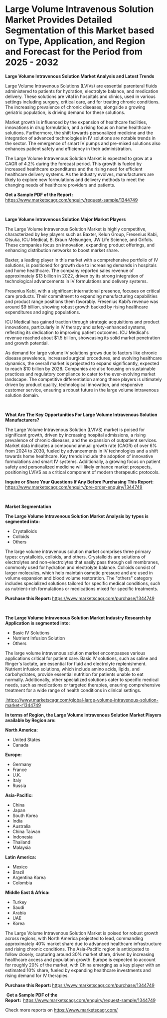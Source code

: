 <p><h1>Large Volume Intravenous Solution Market Provides Detailed Segmentation of this Market based on Type, Application, and Region and Forecast for the Period from 2025 - 2032</h1></p><p><strong>Large Volume Intravenous Solution Market Analysis and Latest Trends</strong></p>
<p><p>Large Volume Intravenous Solutions (LVIVs) are essential parenteral fluids administered to patients for hydration, electrolyte balance, and medication delivery. These solutions are vital in hospitals and clinics, used in various settings including surgery, critical care, and for treating chronic conditions. The increasing prevalence of chronic diseases, alongside a growing geriatric population, is driving demand for these solutions.</p><p>Market growth is influenced by the expansion of healthcare facilities, innovations in drug formulation, and a rising focus on home healthcare solutions. Furthermore, the shift towards personalized medicine and the integration of advanced technologies in IV solutions are notable trends in the sector. The emergence of smart IV pumps and pre-mixed solutions also enhances patient safety and efficiency in their administration.</p><p>The Large Volume Intravenous Solution Market is expected to grow at a CAGR of 4.2% during the forecast period. This growth is fueled by increased healthcare expenditures and the rising need for efficient healthcare delivery systems. As the industry evolves, manufacturers are likely to explore new formulations and delivery methods to meet the changing needs of healthcare providers and patients.</p></p>
<p><strong>Get a Sample PDF of the Report:&nbsp;</strong> <a href="https://www.marketscagr.com/enquiry/request-sample/1344749?utm_campaign=3199&utm_medium=2&utm_source=Github&utm_content=ia&utm_term=09032025&utm_id=large-volume-intravenous-solution">https://www.marketscagr.com/enquiry/request-sample/1344749</a></p>
<p>&nbsp;</p>
<p><strong>Large Volume Intravenous Solution Major Market Players</strong></p>
<p><p>The Large Volume Intravenous Solution Market is highly competitive, characterized by key players such as Baxter, Kelun Group, Fresenius Kabi, Otsuka, ICU Medical, B. Braun Melsungen, JW Life Science, and Grifols. These companies focus on innovation, expanding product offerings, and enhancing distribution networks to boost market share.</p><p>Baxter, a leading player in this market with a comprehensive portfolio of IV solutions, is positioned for growth due to increasing demands in hospitals and home healthcare. The company reported sales revenue of approximately $13 billion in 2022, driven by its strong integration of technological advancements in IV formulations and delivery systems.</p><p>Fresenius Kabi, with a significant international presence, focuses on critical care products. Their commitment to expanding manufacturing capabilities and product range positions them favorably. Fresenius Kabi’s revenue was around $9 billion, showing robust growth backed by rising healthcare expenditures and aging populations.</p><p>ICU Medical has gained traction through strategic acquisitions and product innovations, particularly in IV therapy and safety-enhanced systems, reflecting its dedication to improving patient outcomes. ICU Medical's revenue reached about $1.5 billion, showcasing its solid market penetration and growth potential.</p><p>As demand for large volume IV solutions grows due to factors like chronic disease prevalence, increased surgical procedures, and evolving healthcare dynamics, the overall market is projected to expand significantly, expected to reach $10 billion by 2028. Companies are also focusing on sustainable practices and regulatory compliance to cater to the ever-evolving market landscape. The competitive differentiation among these players is ultimately driven by product quality, technological innovation, and responsive customer service, ensuring a robust future in the large volume intravenous solution domain.</p></p>
<p>&nbsp;</p>
<p><strong>What Are The Key Opportunities For Large Volume Intravenous Solution Manufacturers?</strong></p>
<p><p>The Large Volume Intravenous Solution (LVIVS) market is poised for significant growth, driven by increasing hospital admissions, a rising prevalence of chronic diseases, and the expansion of outpatient services. Market data indicates a compound annual growth rate (CAGR) of over 6% from 2024 to 2030, fueled by advancements in IV technologies and a shift towards home healthcare. Key trends include the adoption of innovative formulations and smart IV systems. Additionally, a growing focus on patient safety and personalized medicine will likely enhance market prospects, positioning LVIVS as a critical component of modern therapeutic protocols.</p></p>
<p><strong>Inquire or Share Your Questions If Any Before Purchasing This Report:</strong> <a href="https://www.marketscagr.com/enquiry/pre-order-enquiry/1344749?utm_campaign=3199&utm_medium=2&utm_source=Github&utm_content=ia&utm_term=09032025&utm_id=large-volume-intravenous-solution">https://www.marketscagr.com/enquiry/pre-order-enquiry/1344749</a></p>
<p>&nbsp;</p>
<p><strong>Market Segmentation</strong></p>
<p><strong>The Large Volume Intravenous Solution Market Analysis by types is segmented into:</strong></p>
<p><ul><li>Crystalloids</li><li>Colloids</li><li>Others</li></ul></p>
<p><p>The large volume intravenous solution market comprises three primary types: crystalloids, colloids, and others. Crystalloids are solutions of electrolytes and non-electrolytes that easily pass through cell membranes, commonly used for hydration and electrolyte balance. Colloids consist of larger molecules, which help maintain osmotic pressure and are used in volume expansion and blood volume restoration. The "others" category includes specialized solutions tailored for specific medical conditions, such as nutrient-rich formulations or medications mixed for specific treatments.</p></p>
<p><strong>Purchase this Report:&nbsp;</strong><a href="https://www.marketscagr.com/purchase/1344749?utm_campaign=3199&utm_medium=2&utm_source=Github&utm_content=ia&utm_term=09032025&utm_id=large-volume-intravenous-solution">https://www.marketscagr.com/purchase/1344749</a></p>
<p>&nbsp;</p>
<p><strong>The Large Volume Intravenous Solution Market Industry Research by Application is segmented into:</strong></p>
<p><ul><li>Basic IV Solutions</li><li>Nutrient Infusion Solution</li><li>Others</li></ul></p>
<p><p>The large volume intravenous solution market encompasses various applications critical for patient care. Basic IV solutions, such as saline and Ringer's lactate, are essential for fluid and electrolyte replenishment. Nutrient infusion solutions, which include amino acids, lipids, and carbohydrates, provide essential nutrition for patients unable to eat normally. Additionally, other specialized solutions cater to specific medical needs, such as medications or targeted therapies, ensuring comprehensive treatment for a wide range of health conditions in clinical settings.</p></p>
<p><a href="https://www.marketscagr.com/global-large-volume-intravenous-solution-market-r1344749?utm_campaign=3199&utm_medium=2&utm_source=Github&utm_content=ia&utm_term=09032025&utm_id=large-volume-intravenous-solution">&nbsp;https://www.marketscagr.com/global-large-volume-intravenous-solution-market-r1344749</a></p>
<p><strong>In terms of Region, the Large Volume Intravenous Solution Market Players available by Region are:</strong></p>
<p>
    <p> <strong> North America: </strong>
        <ul>
            <li>United States</li>
            <li>Canada</li>
        </ul>
        </p> 
    <p> <strong> Europe: </strong>
        <ul>
            <li>Germany</li>
            <li>France</li>
            <li>U.K.</li>
            <li>Italy</li>
            <li>Russia</li>
        </ul>
        </p> 
    <p> <strong> Asia-Pacific: </strong>
        <ul>
            <li>China</li>
            <li>Japan</li>
            <li>South Korea</li>
            <li>India</li>
            <li>Australia</li>
            <li>China Taiwan</li>
            <li>Indonesia</li>
            <li>Thailand</li>
            <li>Malaysia</li>
        </ul>
        </p> 
    <p> <strong> Latin America: </strong>
        <ul>
            <li>Mexico</li>
            <li>Brazil</li>
            <li>Argentina Korea</li>
            <li>Colombia</li>
        </ul>
        </p> 
    <p> <strong> Middle East & Africa: </strong>
        <ul>
            <li>Turkey</li>
            <li>Saudi</li>
            <li>Arabia</li>
            <li>UAE</li>
            <li>Korea</li>
        </ul>
    </p>
    </p>
<p><p>The Large Volume Intravenous Solution Market is poised for robust growth across regions, with North America projected to lead, commanding approximately 40% market share due to advanced healthcare infrastructure and rising chronic conditions. The Asia-Pacific region is anticipated to follow closely, capturing around 30% market share, driven by increasing healthcare access and population growth. Europe is expected to account for roughly 20% of the market, with China emerging as a key player with an estimated 10% share, fueled by expanding healthcare investments and rising demand for IV therapies.</p></p>
<p><strong>Purchase this Report: </strong><a href="https://www.marketscagr.com/purchase/1344749?utm_campaign=3199&utm_medium=2&utm_source=Github&utm_content=ia&utm_term=09032025&utm_id=large-volume-intravenous-solution">https://www.marketscagr.com/purchase/1344749</a></p>
<p>&nbsp;<strong>Get a Sample PDF of the Report:&nbsp;&nbsp;</strong><a href="https://www.marketscagr.com/enquiry/request-sample/1344749?utm_campaign=3199&utm_medium=2&utm_source=Github&utm_content=ia&utm_term=09032025&utm_id=large-volume-intravenous-solution">https://www.marketscagr.com/enquiry/request-sample/1344749</a></p>
<p><strong></strong></p>
<p>Check more reports on <a href="https://www.marketscagr.com/?utm_campaign=3199&utm_medium=2&utm_source=Github&utm_content=ia&utm_term=09032025&utm_id=large-volume-intravenous-solution">https://www.marketscagr.com/</a></p>